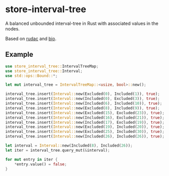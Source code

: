 # store-interval-tree

A balanced unbounded interval-tree in Rust with associated values in the nodes.

Based on [rudac](https://crates.io/crates/rudac) and [bio](https://crates.io/crates/bio).

## Example

```rust
use store_interval_tree::IntervalTreeMap;
use store_interval_tree::Interval;
use std::ops::Bound::*;

let mut interval_tree = IntervalTreeMap::<usize, bool>::new();

interval_tree.insert(Interval::new(Excluded(0), Included(1)), true);
interval_tree.insert(Interval::new(Included(0), Excluded(3)), true);
interval_tree.insert(Interval::new(Included(6), Included(10)), true);
interval_tree.insert(Interval::new(Excluded(8), Included(9)), true);
interval_tree.insert(Interval::new(Excluded(15), Excluded(23)), true);
interval_tree.insert(Interval::new(Included(16), Excluded(21)), true);
interval_tree.insert(Interval::new(Included(17), Excluded(19)), true);
interval_tree.insert(Interval::new(Excluded(19), Included(20)), true);
interval_tree.insert(Interval::new(Excluded(25), Included(30)), true);
interval_tree.insert(Interval::new(Included(26), Included(26)), true);

let interval = Interval::new(Included(8), Included(26));
let iter = interval_tree.query_mut(&interval);

for mut entry in iter {
    *entry.value() = false;
}
```
